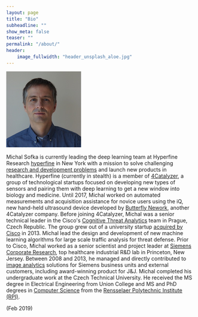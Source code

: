 ```yaml
---
layout: page
title: "Bio"
subheadline: ""
show_meta: false
teaser: ""
permalink: "/about/"
header:
    image_fullwidth: "header_unsplash_aloe.jpg"
---
```


![My helpful screenshot](/images/michal_sofka_small.jpg)

Michal Sofka is currently leading the deep learning team at Hyperfine Research [hyperfine] in New York with a mission to solve challenging [research and development problems][research] and launch new products in healthcare. Hyperfine (currently in stealth) is a member of [4Catalyzer][4catalyzer], a group of technological startups focused on developing new types of sensors and pairing them with deep learning to get a new window into biology and medicine. Until 2017, Michal worked on automated measurements and acquisition assistance for novice users using the iQ, new hand-held ultrasound device developed by [Butterfly Nework][butterfly], another 4Catalyzer company.
Before joining 4Catalyzer, Michal was a senior technical leader in the Cisco's [Cognitive Threat Analytics][CTA] team in Prague, Czech Republic. The group grew out of a university startup [acquired by Cisco][acquisition] in 2013. Michal lead the design and development of new machine learning algorithms for large scale traffic analysis for threat defense. Prior to Cisco, Michal worked as a senior scientist and project leader at [Siemens Corporate Research][scr], top healthcare industrial R&D lab in Princeton, New Jersey. Between 2008 and 2013, he managed and directly contributed to [image analytics][analytics] solutions for Siemens business units and external customers, including award-winning product for J&J.
Michal completed his undergraduate work at the Czech Technical University. He received the MS degree in Electrical Engineering from Union College and MS and PhD degrees in [Computer Science][rpics] from the [Rensselaer Polytechnic Institute (RPI)][rpi].

(Feb 2019)


[4catalyzer]: http://www.4catalyzer.com
[butterfly]: http://www.butterflynetinc.com/
[hyperfine]: http://www.hyperfine-research.com/
[acquisition]: http://www.cisco.com/c/en/us/about/corporate-strategy-office/acquisitions/cognitivesecurity.html
[CTA]: https://www.cisco.com/c/en/us/products/security/cognitive-threat-analytics/index.html
[scr]: http://www.usa.siemens.com/en/about_us/research/home.htm
[analytics]: http://www.usa.siemens.com/en/about_us/research/research_dev/image_analytics.htm
[research]: /research/
[contact]: /contact/
[rpics]: http://www.cs.rpi.edu/
[rpi]: http://www.rpi.edu/

